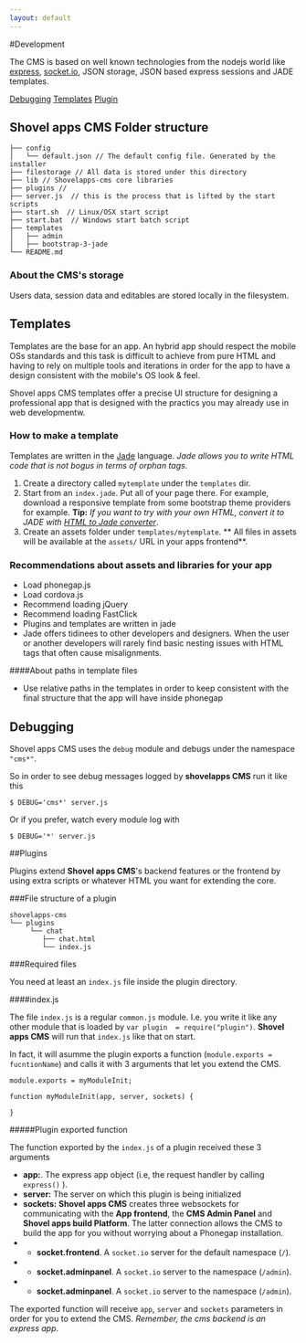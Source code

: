 ```yaml
---
layout: default
---
```


#Development

The CMS is based on well known technologies from the nodejs world like
[express](http://expressjs.com), [socket.io](http://socket.io), JSON storage,
JSON based express sessions and JADE templates.


[Debugging](#debugging)
[Templates](#templates)
[Plugin](#plugins)

## Shovel apps CMS Folder structure


    
    ├── config
    │   └── default.json // The default config file. Generated by the installer
    ├── filestorage // All data is stored under this directory
    ├── lib // Shovelapps-cms core libraries
    ├── plugins // 
    ├── server.js  // this is the process that is lifted by the start scripts
    ├── start.sh  // Linux/OSX start script
    ├── start.bat  // Windows start batch script
    ├── templates
    │   ├── admin
    │   ├── bootstrap-3-jade
    └── README.md
    

### About the CMS's storage

Users data, session data and editables are stored locally in the filesystem.

## Templates

Templates are the base for an app. An hybrid app should respect the mobile OSs
standards and this task is difficult to achieve from pure HTML and having to rely
on multiple tools and iterations in order for the app to have a design consistent
with the mobile's OS look & feel.

Shovel apps CMS templates offer a precise UI structure for designing a professional
app that is designed with the practics you may already use in web developmentw.

### How to make a template

Templates are written in the [Jade](http://jade-lang.com/) language. 
*Jade allows you to write HTML code that is not bogus in terms of orphan tags.*

1. Create a directory  called `mytemplate` under the `templates` dir.
1. Start from an `index.jade`. Put all of your page there. For example,
download a responsive template from some bootstrap  theme providers for example. **Tip:** *If you want to try with your own HTML, convert it to JADE with [HTML to Jade converter](http://html2jade.aaron-powell.com/)*.
1. Create an assets folder under `templates/mytemplate`. ** All files in assets will be available at the `assets/` URL in your apps frontend**.

### Recommendations about assets and libraries for your app

* Load phonegap.js
* Load cordova.js
* Recommend loading jQuery
* Recommend loading FastClick
* Plugins and templates are written in jade
* Jade offers tidinees to other developers and designers. When the user or 
  another developers will 
  rarely find basic nesting issues with HTML tags that often cause misalignments.


####About paths in template files

* Use relative paths in the templates in order to keep consistent with 
the final structure that the app will have inside phonegap


## Debugging

Shovel apps CMS uses the `debug` module and debugs under the namespace `"cms*"`.

So in order to see debug messages logged by **shovelapps CMS** run it like this

```
$ DEBUG='cms*' server.js
```

Or if you prefer, watch every module log with

```
$ DEBUG='*' server.js 
```

##Plugins

Plugins extend **Shovel apps CMS**'s backend features or the frontend by using extra
scripts or whatever HTML you want for extending the core.

###File structure of a plugin


    shovelapps-cms
    └── plugins
         └── chat
            ├── chat.html
            └── index.js

###Required files

You need at least an `index.js` file inside the plugin directory.


####index.js

The file `index.js` is a regular `common.js` module. I.e. you write it
like any other module that is loaded by `var plugin  = require("plugin")`.
**Shovel apps CMS** will run that `index.js` like that on start. 

In fact, it will asumme the plugin exports a function (`module.exports = fucntionName`)
and calls it with 3 arguments that let you extend the CMS.


    module.exports = myModuleInit;

    function myModuleInit(app, server, sockets) {
      
    }


#####Plugin exported function

The function exported by the `index.js` of a plugin received these 3 arguments

* **app:**. The express app object (i.e, the request handler by calling `express()` ). 
* **server:** The server on which this plugin is being initialized
* **sockets:** **Shovel apps CMS** creates three websockets for communicating 
with the **App frontend**, the **CMS Admin Panel** and **Shovel apps build Platform**.
The latter connection allows the CMS to build the app for you without worrying
about a Phonegap installation. 
*  * **socket.frontend**. A `socket.io` server for the default namespace (`/`).
*  * **socket.adminpanel**. A `socket.io` server to the  namespace (`/admin`).
*  * **socket.adminpanel**. A `socket.io` server to the  namespace (`/admin`).

The exported function will receive `app`, `server` and `sockets` parameters
in order for you to extend the CMS. *Remember, the cms backend is an express app*.
